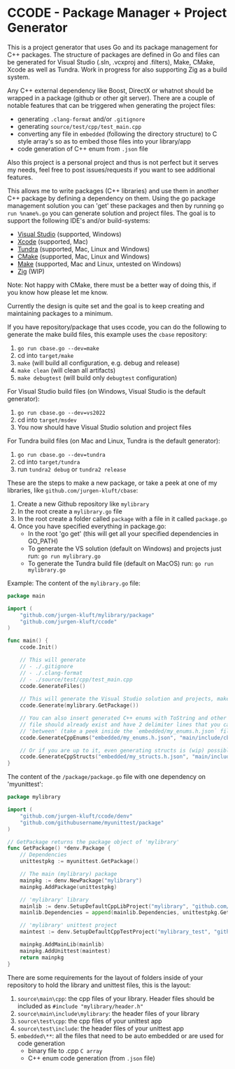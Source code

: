 # CCODE - Package Manager + Project Generator

This is a project generator that uses Go and its package management for C++ packages. 
The structure of packages are defined in Go and files can be generated for Visual Studio (.sln, .vcxproj and .filters), Make, CMake, Xcode as well as Tundra. Work in progress for also supporting Zig as a build system.

Any C++ external dependency like Boost, DirectX or whatnot should be wrapped in a package (github or other git server).
There are a couple of notable features that can be triggered when generating the project files:

* generating `.clang-format` and/or `.gitignore`
* generating `source/test/cpp/test_main.cpp`
* converting any file in `embedded` (following the directory structure) to C style array's so as to embed those files into your library/app
* code generation of C++ enum from `.json` file

Also this project is a personal project and thus is not perfect but it serves my needs, feel free to post issues/requests if you want to see additional features.

This allows me to write packages (C++ libraries) and use them in another C++ package by defining a dependency on them. Using the go package management solution you can 'get' these packages and then by running `go run %name%.go` you can generate solution and project files. The goal is to support the following IDE's and/or build-systems:

* [Visual Studio](https://visualstudio.microsoft.com) (supported, Windows)
* [Xcode](https://developer.apple.com/xcode/) (supported, Mac)
* [Tundra](https://github.com/deplinenoise/tundra) (supported, Mac, Linux and Windows)
* [CMake](https://cmake.org/) (supported, Mac, Linux and Windows)
* [Make](https://www.gnu.org/software/make/manual/make.html) (supported, Mac and Linux, untested on Windows)
* [Zig](https://ziglang.org/learn/build-system/) (WIP)

Note: Not happy with CMake, there must be a better way of doing this, if you know how please let me know.

Currently the design is quite set and the goal is to keep creating and maintaining packages to a minimum.

If you have repository/package that uses ccode, you can do the following to generate the make build files, this example uses the `cbase` repository:

1. `go run cbase.go --dev=make`
2. cd into `target/make`
3. `make` (will build all configuration, e.g. debug and release)
4. `make clean` (will clean all artifacts)
5. `make debugtest` (will build only `debugtest` configuration)

For Visual Studio build files (on Windows, Visual Studio is the default generator):

1. `go run cbase.go --dev=vs2022`
2. cd into `target/msdev`
3. You now should have Visual Studio solution and project files

For Tundra build files (on Mac and Linux, Tundra is the default generator):

1. `go run cbase.go --dev=tundra`
2. cd into `target/tundra`
3. run `tundra2 debug` or `tundra2 release`

These are the steps to make a new package, or take a peek at one of my libraries, 
like `github.com/jurgen-kluft/cbase`:

1. Create a new Github repository like `mylibrary`
2. In the root create a `mylibrary.go` file
3. In the root create a folder called `package` with a file in it called `package.go`
4. Once you have specified everything in package.go:
   * In the root 'go get' (this will get all your specified dependencies in GO_PATH)
   * To generate the VS solution (default on Windows) and projects just run: `go run mylibrary.go`  
   * To generate the Tundra build file (default on MacOS) run: `go run mylibrary.go`

Example:
The content of the `mylibrary.go` file:

```go
package main

import (
    "github.com/jurgen-kluft/mylibrary/package"
    "github.com/jurgen-kluft/ccode"
)

func main() {
    ccode.Init()

    // This will generate
    // - ./.gitignore
    // - ./.clang-format
    // - ./source/test/cpp/test_main.cpp    
    ccode.GenerateFiles()
    
    // This will generate the Visual Studio solution and projects, makefile, or tundra build files
    ccode.Generate(mylibrary.GetPackage())

    // You can also insert generated C++ enums with ToString and other functions, the my_enums.h
    // file should already exist and have 2 delimiter lines that you can configure as 
    // 'between' (take a peek inside the `embedded/my_enums.h.json` file)
    ccode.GenerateCppEnums("embedded/my_enums.h.json", "main/include/cbase/my_enums.h")

    // Or if you are up to it, even generating structs is (wip) possible
    ccode.GenerateCppStructs("embedded/my_structs.h.json", "main/include/cbase/my_structs.h")
}
```

The content of the ```/package/package.go``` file with one dependency on 'myunittest':

```go
package mylibrary

import (
    "github.com/jurgen-kluft/ccode/denv"
    "github.com/githubusername/myunittest/package"
)

// GetPackage returns the package object of 'mylibrary'
func GetPackage() *denv.Package {
    // Dependencies
    unittestpkg := myunittest.GetPackage()

    // The main (mylibrary) package
    mainpkg := denv.NewPackage("mylibrary")
    mainpkg.AddPackage(unittestpkg)

    // 'mylibrary' library
    mainlib := denv.SetupDefaultCppLibProject("mylibrary", "github.com/githubusername/mylibrary")
    mainlib.Dependencies = append(mainlib.Dependencies, unittestpkg.GetMainLib())

    // 'mylibrary' unittest project
    maintest := denv.SetupDefaultCppTestProject("mylibrary_test", "github.com/githubusername/mylibrary")

    mainpkg.AddMainLib(mainlib)
    mainpkg.AddUnittest(maintest)
    return mainpkg
}
```

There are some requirements for the layout of folders inside of your repository to hold the 
library and unittest files, this is the layout:

1. `source\main\cpp`: the cpp files of your library. Header files should be 
   included as ```#include "mylibrary/header.h"```
2. `source\main\include\mylibrary`: the header files of your library
3. `source\test\cpp`: the cpp files of your unittest app
4. `source\test\include`: the header files of your unittest app
5. `embedded\**`: all the files that need to be auto embedded or are used for code generation 
   - binary file to .cpp `C array`
   - C++ enum code generation (from `.json` file)
